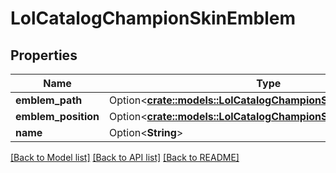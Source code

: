 # LolCatalogChampionSkinEmblem

## Properties

Name | Type | Description | Notes
------------ | ------------- | ------------- | -------------
**emblem_path** | Option<[**crate::models::LolCatalogChampionSkinEmblemPath**](LolCatalogChampionSkinEmblemPath.md)> |  | [optional]
**emblem_position** | Option<[**crate::models::LolCatalogChampionSkinEmblemPosition**](LolCatalogChampionSkinEmblemPosition.md)> |  | [optional]
**name** | Option<**String**> |  | [optional]

[[Back to Model list]](../README.md#documentation-for-models) [[Back to API list]](../README.md#documentation-for-api-endpoints) [[Back to README]](../README.md)


